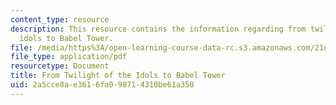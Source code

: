 ```yaml
---
content_type: resource
description: This resource contains the information regarding from twilight of the
  idols to Babel Tower.
file: /media/https%3A/open-learning-course-data-rc.s3.amazonaws.com/21g-017-germany-and-its-european-context-fall-2002/2a5cce8ae3616fa098714310be61a350_MIT21G_017F02_lec_3.pdf
file_type: application/pdf
resourcetype: Document
title: From Twilight of the Idols to Babel Tower
uid: 2a5cce8a-e361-6fa0-9871-4310be61a350
---
```

